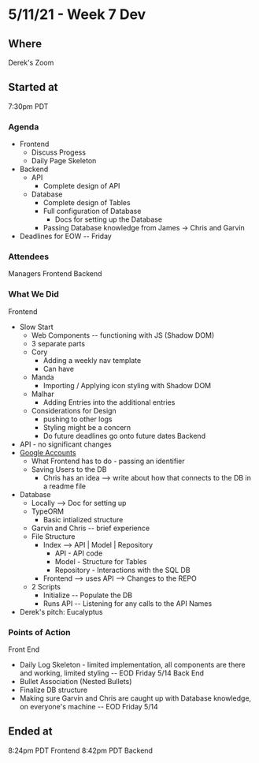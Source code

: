 # 5/11/21 - Week 7 Dev 

## Where
Derek's Zoom

## Started at
7:30pm PDT

### Agenda
- Frontend
  - Discuss Progess
  - Daily Page Skeleton
- Backend
  - API
    - Complete design of API
  - Database
    - Complete design of Tables
    - Full configuration of Database
      - Docs for setting up the Database
    - Passing Database knowledge from James -> Chris and Garvin
- Deadlines for EOW -- Friday

### Attendees
Managers
Frontend
Backend

### What We Did
Frontend
- Slow Start
  - Web Components -- functioning with JS (Shadow DOM)
  - 3 separate parts
  - Cory
    - Adding a weekly nav template 
    - Can have 
  - Manda
    - Importing / Applying icon styling with Shadow DOM
  - Malhar
    - Adding Entries into the additional entries
  - Considerations for Design
    - pushing to other logs
    - Styling might be a concern
    - Do future deadlines go onto future dates
Backend
- API - no significant changes
- [Google Accounts](https://developers.google.com/identity/sign-in/web/sign-in)
  - What Frontend has to do - passing an identifier
  - Saving Users to the DB
    - Chris has an idea --> write about how that connects to the DB in a readme file
- Database
  - Locally --> Doc for setting up
  - TypeORM
    - Basic intialized structure
  - Garvin and Chris -- brief experience
  - File Structure
    - Index --> API | Model | Repository
      - API - API code
      - Model - Structure for Tables
      - Repository - Interactions with the SQL DB
    - Frontend --> uses API --> Changes to the REPO
  - 2 Scripts
    - Initialize -- Populate the DB
    - Runs API -- Listening for any calls to the API
Names
- Derek's pitch: Eucalyptus

### Points of Action
Front End
- Daily Log Skeleton - limited implementation, all components are there and working, limited styling -- EOD Friday 5/14
Back End
- Bullet Association (Nested Bullets)
- Finalize DB structure
- Making sure Garvin and Chris are caught up with Database knowledge, on everyone's machine -- EOD Friday 5/14 

## Ended at
8:24pm PDT Frontend
8:42pm PDT Backend